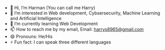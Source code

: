 - 👋 Hi, I’m Harman (You can call me Harry)
- 👀 I’m interested in Web development, Cybsersecurity, Machine Learning and Artificial Intelligence
- 🌱 I’m currently learning Web Development
- 📫 How to reach me by my email, Email: harrys8965@gmail.com
- 😄 Pronouns: He/His
- ⚡ Fun fact: I can speak three different languages

<!---
harmanharry712/harmanharry712 is a ✨ special ✨ repository because its `README.md` (this file) appears on your GitHub profile.
You can click the Preview link to take a look at your changes.
--->

